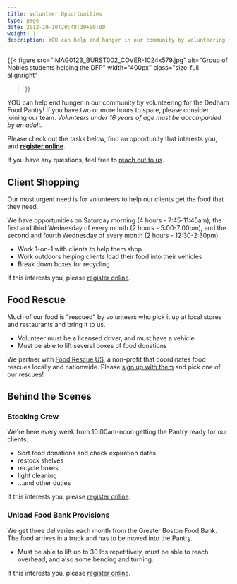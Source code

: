 ```yaml
---
title: Volunteer Opportunities
type: page
date: 2012-10-10T20:48:30+00:00
weight: 1
description: YOU can help end hunger in our community by volunteering for the Dedham Food Pantry! If you have two or more hours to spare, please consider joining our team.
---
```

{{< figure
  src="IMAG0123_BURST002_COVER-1024x579.jpg"
  alt="Group of Nobles students helping the DFP"
  width="400px"
  class="size-full alignright"
>}}

YOU can help end hunger in our community by volunteering for the Dedham Food Pantry! If you have two or more hours to spare, please consider joining our team. _Volunteers under 16 years of age must be accompanied by an adult._

Please check out the tasks below, find an opportunity that interests you, and [**register online**][2].

If you have any questions, feel free to <a href="/contact/">reach out to us</a>.

## Client Shopping

Our most urgent need is for volunteers to help our clients get the food that they need.

We have opportunities on Saturday morning (4 hours - 7:45-11:45am), the first and third Wednesday of every month (2 hours - 5:00-7:00pm), and the second and fourth Wednesday of every month (2 hours - 12:30-2:30pm).

* Work 1-on-1 with clients to help them shop
* Work outdoors helping clients load their food into their vehicles
* Break down boxes for recycling

If this interests you, please [register online][2].

## Food Rescue

Much of our food is "rescued" by volunteers who pick it up at local stores and restaurants and bring it to us.

* Volunteer must be a licensed driver, and must have a vehicle
* Must be able to lift several boxes of food donations

We partner with [Food Rescue US][3], a non-profit that coordinates food rescues locally and nationwide. Please [sign up with them][4] and pick one of our rescues!

## Behind the Scenes

### Stocking Crew

We're here every week from 10:00am-noon getting the Pantry ready for our clients:

* Sort food donations and check expiration dates
* restock shelves
* recycle boxes
* light cleaning
* ...and other duties

If this interests you, please [register online][2].

### Unload Food Bank Provisions

We get three deliveries each month from the Greater Boston Food Bank. The food arrives in a truck and has to be moved into the Pantry.

* Must be able to lift up to 30 lbs repetitively, must be able to reach overhead, and also some bending and turning.

If this interests you, please [register online][2].


 [1]: /store-pickup/
 [2]: /involved/volunteer-online/
 [3]: https://foodrescue.us/boston
 [4]: https://app.foodrescue.us/signup

